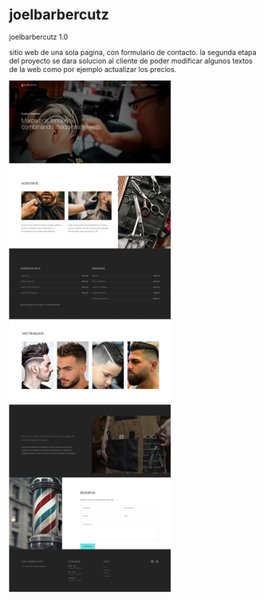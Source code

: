 # joelbarbercutz
joelbarbercutz 1.0

sitio web de una sola pagina, con formulario de contacto.
la segunda etapa del proyecto se dara solucion al cliente de poder modificar algunos textos de la web como por ejemplo actualizar los precios.


<img src="https://raw.githubusercontent.com/andresemiliobonilla/joelbarbercutz/master/web-joelbarbercutz.jpg" alt="webjoel"/>
